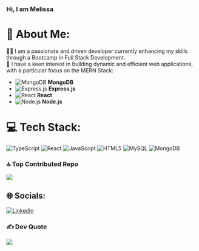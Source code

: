 ### Hi, I am Melissa 

# 💫 About Me:

👨‍💻 I am a passionate and driven developer currently enhancing my skills through a Bootcamp in Full Stack Development.  
🚀 I have a keen interest in building dynamic and efficient web applications, with a particular focus on the MERN Stack:

- ![MongoDB](https://img.shields.io/badge/-MongoDB-47A248?style=flat-square&logo=mongodb&logoColor=white) **MongoDB**
- ![Express.js](https://img.shields.io/badge/-Express.js-000000?style=flat-square&logo=express&logoColor=white) **Express.js**
- ![React](https://img.shields.io/badge/-React-61DAFB?style=flat-square&logo=react&logoColor=white) **React**
- ![Node.js](https://img.shields.io/badge/-Node.js-339933?style=flat-square&logo=node.js&logoColor=white) **Node.js**

# 💻 Tech Stack:
![TypeScript](https://img.shields.io/badge/typescript-%23007ACC.svg?style=for-the-badge&logo=typescript&logoColor=white) ![React](https://img.shields.io/badge/react-%2320232a.svg?style=for-the-badge&logo=react&logoColor=%2361DAFB) ![JavaScript](https://img.shields.io/badge/javascript-%23323330.svg?style=for-the-badge&logo=javascript&logoColor=%23F7DF1E) ![HTML5](https://img.shields.io/badge/html5-%23E34F26.svg?style=for-the-badge&logo=html5&logoColor=white) ![MySQL](https://img.shields.io/badge/mysql-4479A1.svg?style=for-the-badge&logo=mysql&logoColor=white) ![MongoDB](https://img.shields.io/badge/MongoDB-%234ea94b.svg?style=for-the-badge&logo=mongodb&logoColor=white)

### 🔝 Top Contributed Repo
![](https://videogames-typescript.vercel.app/)

## 🌐 Socials:
[![LinkedIn](https://img.shields.io/badge/LinkedIn-%230077B5.svg?logo=linkedin&logoColor=white)](https://linkedin.com/in/melive) 

### ✍️ Dev Quote
![](https://quotes-github-readme.vercel.app/api?type=horizontal&theme=radical)



<!-- Proudly created with GPRM ( https://gprm.itsvg.in ) -->
